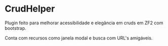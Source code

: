 CrudHelper
==========

Plugin feito para melhorar acessibilidade e elegância em cruds em ZF2 com bootstrap.

Conta com recursos como janela modal e busca com URL's amigáveis.
